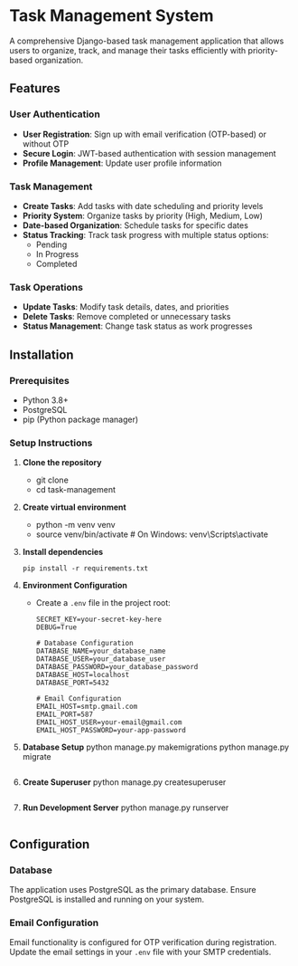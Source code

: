 
# Task Management System

A comprehensive Django-based task management application that allows users to organize, track, and manage their tasks efficiently with priority-based organization.

## Features

### User Authentication
- **User Registration**: Sign up with email verification (OTP-based) or without OTP
- **Secure Login**: JWT-based authentication with session management
- **Profile Management**: Update user profile information

### Task Management
- **Create Tasks**: Add tasks with date scheduling and priority levels
- **Priority System**: Organize tasks by priority (High, Medium, Low)
- **Date-based Organization**: Schedule tasks for specific dates
- **Status Tracking**: Track task progress with multiple status options:
  - Pending
  - In Progress
  - Completed



### Task Operations
- **Update Tasks**: Modify task details, dates, and priorities
- **Delete Tasks**: Remove completed or unnecessary tasks
- **Status Management**: Change task status as work progresses




## Installation

### Prerequisites
- Python 3.8+
- PostgreSQL
- pip (Python package manager)

### Setup Instructions

1. **Clone the repository**
   - git clone <repository-url>
   - cd task-management
   

2. **Create virtual environment**
   - python -m venv venv
   - source venv/bin/activate  # On Windows: venv\Scripts\activate

3. **Install dependencies**
   ```
   pip install -r requirements.txt
   ```
4. **Environment Configuration**
   - Create a `.env` file in the project root:
      ```env
      SECRET_KEY=your-secret-key-here
      DEBUG=True
      
      # Database Configuration
      DATABASE_NAME=your_database_name
      DATABASE_USER=your_database_user
      DATABASE_PASSWORD=your_database_password
      DATABASE_HOST=localhost
      DATABASE_PORT=5432
      
      # Email Configuration
      EMAIL_HOST=smtp.gmail.com
      EMAIL_PORT=587
      EMAIL_HOST_USER=your-email@gmail.com
      EMAIL_HOST_PASSWORD=your-app-password
      ```

5. **Database Setup**
   python manage.py makemigrations
   python manage.py migrate
   ```

6. **Create Superuser**
   python manage.py createsuperuser
   ```

7. **Run Development Server**
   python manage.py runserver
   ```

## Configuration

### Database
The application uses PostgreSQL as the primary database. Ensure PostgreSQL is installed and running on your system.

### Email Configuration
Email functionality is configured for OTP verification during registration. Update the email settings in your `.env` file with your SMTP credentials.
